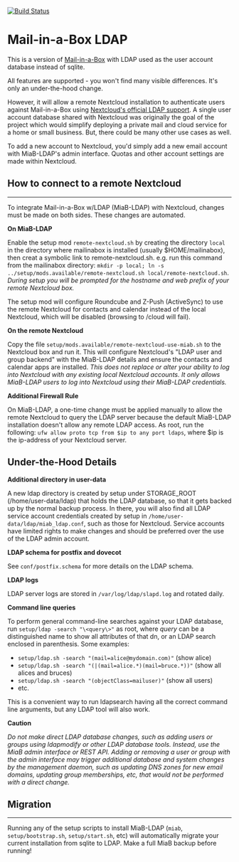 [![Build Status](https://travis-ci.com/downtownallday/mailinabox-ldap.svg?branch=master)](https://travis-ci.com/downtownallday/mailinabox-ldap)

# Mail-in-a-Box LDAP
This is a version of [Mail-in-a-Box](https://mailinabox.email) with LDAP used as the user account database instead of sqlite.

All features are supported - you won't find many visible differences. It's only an under-the-hood change.

However, it will allow a remote Nextcloud installation to authenticate users against Mail-in-a-Box using [Nextcloud's official LDAP support](https://nextcloud.com/usermanagement/). A single user account database shared with Nextcloud was originally the goal of the project which would simplify deploying a private mail and cloud service for a home or small business. But, there could be many other use cases as well. 

To add a new account to Nextcloud, you'd simply add a new email account with MiaB-LDAP's admin interface. Quotas and other account settings are made within Nextcloud.

## How to connect to a remote Nextcloud
---------------------------------

To integrate Mail-in-a-Box w/LDAP (MiaB-LDAP) with Nextcloud, changes must be made on both sides.  These changes are automated.

**On MiaB-LDAP**

Enable the setup mod `remote-nextcloud.sh` by creating the directory `local` in the directory where mailinabox is installed (usually $HOME/mailinabox), then creat a symbolic link to remote-nextcloud.sh. e.g. run this command from the mailinabox directory: `mkdir -p local; ln -s ../setup/mods.available/remote-nextcloud.sh local/remote-nextcloud.sh`. *During setup you will be prompted for the hostname and web prefix of your remote Nextcloud box.*

The setup mod will configure Roundcube and Z-Push (ActiveSync) to use the remote Nextcloud for contacts and calendar instead of the local Nextcloud, which will be disabled (browsing to /cloud will fail).

**On the remote Nextcloud**

Copy the file `setup/mods.available/remote-nextcloud-use-miab.sh` to the Nextcloud box and run it. This will configure Nextcloud's "LDAP user and group backend" with the MiaB-LDAP details and ensure the contacts and calendar apps are installed. *This does not replace or alter your ability to log into Nextcloud with any existing local Nextcloud accounts. It only allows MiaB-LDAP users to log into Nextcloud using their MiaB-LDAP credentials.*

**Additional Firewall Rule**

On MiaB-LDAP, a one-time change must be applied manually to allow the remote Nextcloud to query the LDAP server because the default MiaB-LDAP installation doesn't allow any remote LDAP access. As root, run the following: `ufw allow proto tcp from $ip to any port ldaps`, where $ip is the ip-address of your Nextcloud server.


## Under-the-Hood Details

**Additional directory in user-data**

A new ldap directory is created by setup under STORAGE_ROOT (/home/user-data/ldap) that holds the LDAP database, so that it gets backed up by the normal backup process. In there, you will also find all LDAP service account credentials created by setup in `/home/user-data/ldap/miab_ldap.conf`, such as those for Nextcloud. Service accounts have limited rights to make changes and should be preferred over the use of the LDAP admin account.

**LDAP schema for postfix and dovecot**

See `conf/postfix.schema` for more details on the LDAP schema.

**LDAP logs**

LDAP server logs are stored in `/var/log/ldap/slapd.log` and rotated daily.

**Command line queries**

To perform general command-line searches against your LDAP database, run `setup/ldap -search "\<query\>"` as root, where _query_ can be a distinguished name to show all attributes of that dn, or an LDAP search enclosed in parenthesis. Some examples:
  * `setup/ldap.sh -search "(mail=alice@mydomain.com)"` (show alice)
  * `setup/ldap.sh -search "(|(mail=alice.*)(mail=bruce.*))"` (show all alices and bruces)
  * `setup/ldap.sh -search "(objectClass=mailuser)"` (show all users)
  * etc.

This is a convenient way to run ldapsearch having all the correct command line arguments, but any LDAP tool will also work.

**Caution**

*Do not make direct LDAP database changes, such as adding users or groups using ldapmodify or other LDAP database tools. Instead, use the MiaB admin interface or REST API. Adding or removing a user or group with the admin interface may trigger additional database and system changes by the management daemon, such as updating DNS zones for new email domains, updating group memberships, etc, that would not be performed with a direct change.*


## Migration
---------
Running any of the setup scripts to install MiaB-LDAP (`miab`, `setup/bootstrap.sh`, `setup/start.sh`, etc) will automatically migrate your current installation from sqlite to LDAP. Make a full MiaB backup before running!

